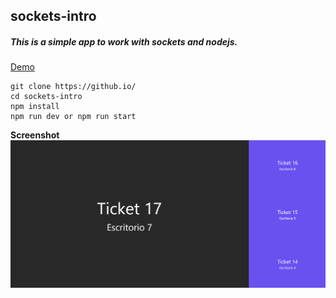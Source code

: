 ## sockets-intro

##### This is a simple app to work with sockets and nodejs.

[Demo](https://bank-waiting-set.herokuapp.com/)

```
git clone https://github.io/
cd sockets-intro
npm install
npm run dev or npm run start
```

**Screenshot**
![screen](screen.png)
